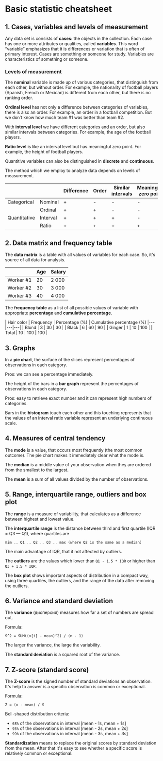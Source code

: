 # Basic statistic cheatsheet

## 1. Cases, variables and levels of measurement

Any data set is consists of **cases**: the objects in the collection. Each case has one or more attributes or qualities, called **variables**. This word “variable” emphasizes that it is differences or variation that is often of primary interest. Cases are something or someone for study. Variables are characteristics of something or someone.

### Levels of measurement

The **nominal** variable is made up of various categories, that distinguish from each other, but without order. For example, the nationality of football players (Spanish, French or Mexican) is different from each other, but there is no ranking order.

**Ordinal level** has not only a difference between categories of variables, there is also an order. For example, an order in a football competition. But we don’t know how much team #1 was better than team #2.

With **interval level** we have different categories and an order, but also similar intervals between categories. For example, the age of the football players.

**Ratio level** is like an interval level but has meaningful zero point. For example, the height of football players.

Quantitive variables can also be distinguished in **discrete** and **continuous**.

The method which we employ to analyze data depends on levels of measurement.

|              |          | Difference | Order | Similar intervals | Meaningful zero point |
|---|---|---|---|---|---|
| Categorical  | Nominal  | + | - | - | - |
|              | Ordinal  | + | + | - | - |
| Quantitative | Interval | + | + | + | - |
|              | Ratio    | + | + | + | + |

## 2. Data matrix and frequency table

The **data matrix** is a table with all values of variables for each case. So, it's source of all data for analysis.

|            | Age | Salary |
|---|---|---|
| Worker #1 | 20 | 2 000 |
| Worker #2 | 30 | 3 000  |
| Worker #3 | 40 | 4 000 |

The **frequency table** as a list of all possible values of variable with appropriate **percentage** and **cumulative percentage**.

| Hair color | Frequency | Percentage (%) | Cumulative percentage (%)
|---|---|---|
| Blond | 3 | 30 | 30 |
| Black | 6 | 60  | 90 |
| Ginger | 1 | 10 | 100 |
| Total | 10 | 100 | 100 |

## 3. Graphs

In a **pie chart**, the surface of the slices represent percentages of observations in each category.

Pros: we can see a percentage immediately.

The height of the bars in a **bar graph** represent the percentages of observations in each category.

Pros: easy to retrieve exact number and it can represent high numbers of categories.

Bars in the **histogram** touch each other and this touching represents that the values of an interval ratio variable represent an underlying continuous scale.

## 4. Measures of central tendency

The **mode** is a value, that occurs most frequently (the most common outcome). The pie chart makes it immediately clear what the mode is.

The **median** is a middle value of your observation when they are ordered from the smallest to the largest.

The **mean** is a sum of all values divided by the number of observations.

## 5. Range, interquartile range, outliers and box plot

The **range** is a measure of variability, that calculates as a difference between highest and lowest value.

The **interquartile range** is the distance between third and first quartile (IQR = Q3 — Q1), where quartiles are

```
mim .. Q1 .. Q2 .. Q3 .. max (where Q2 is the same as a median)
```

The main advantage of IQR, that it not affected by outliers.

The **outliers** are the values which lower than `Q1 - 1.5 * IQR` or higher than `Q3 + 1.5 * IQR`.

The **box plot** shows important aspects of distribution in a compact way, using three quartiles, the outliers, and the range of the data after removing the outliers.

## 6. Variance and standard deviation

The **variance** (дисперсия) measures how far a set of numbers are spread out.

Formula:

```
S^2 = SUM((x[i] - mean)^2) / (n - 1)
```

The larger the variance, the large the variability.

The **standard deviation** is a squared root of the variance.

## 7. Z-score (standard score)

The **Z-score** is the signed number of standard deviations an observation. It's help to answer is a specific observation is common or exceptional.

Formula:

```
Z = (x - mean) / S
```

Bell-shaped distribution criteria:

 * `68%` of the observations in interval [mean - 1s, mean + 1s]
 * `95%` of the observations in interval [mean - 2s, mean + 2s]
 * `99%` of the observations in interval [mean - 3s, mean + 3s]

 **Standardization** means to replace the original scores by standard deviation from the mean. After that it's easy to see whether a specific score is relatively common or exceptional.
